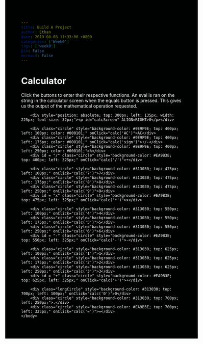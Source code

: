 ```yaml
---
title: Build A Project
author: Ethan
date: 2019-08-08 11:33:00 +0800
categories: ['Week0']
tags: ['week0']
pin: False
mermaid: False
---
```


# Calculator

Click the buttons to enter their respective functions. An eval is ran on the string in the calculator screen when the equals button is pressed. This gives us the output of the mathematical operation requested.


<html>
    <head>
        <meta charset="utf-8">
        <title>Calculator</title>
        <meta name="description" content="">
        <style>
            .circle {
                position: absolute;
                height: 50px;
                width: 50px;
                border-radius: 50%;
                text-align: center;
                vertical-align: middle;
            }
            .longCircle {
                position: absolute;
                height: 50px;
                width: 125px;
                border-radius: 25px;
                text-align: center;
                vertical-align: middle;
            }
        </style>
    </head>
    <body style="background-color: #000101; color: #F8F8F8; margin-bottom: 1000%">
        <script>
            reset=false;
            result="";
            function calc(val) {
                if (val == "AC") {
                    document.getElementById("calcScreen").innerHTML = 0;
                }else if (val == "=") {
                    evaluate=eval(document.getElementById("calcScreen").innerHTML);
                    document.getElementById("calcScreen").innerHTML=(evaluate);
                } else {
                    if (document.getElementById("calcScreen").innerHTML == 0) {
                        document.getElementById("calcScreen").innerHTML = "";
                        document.getElementById("calcScreen").innerHTML += val;
                    } else if (reset) {
                        console.log("reset")
                        document.getElementById("calcScreen").innerHTML = "";
                        document.getElementById("calcScreen").innerHTML += val;
                    } else {
                        if (document.getElementById("calcScreen").innerHTML == result) {
                            document.getElementById("calcScreen").innerHTML = "";
                        }
                        document.getElementById("calcScreen").innerHTML += val;
                    }
                }
            }
        </script>

        <div style="position: absolute; top: 300px; left: 135px; width: 225px; font-size: 32px;"><p id="calcScreen" ALIGN=RIGHT>0</p></div>

        <div class="circle" style="background-color: #9E9F9E; top: 400px; left: 100px; color: #000101;" onClick="calc('AC')">AC</div>
        <div class="circle" style="background-color: #9E9F9E; top: 400px; left: 175px; color: #000101;" onClick="calc('sign')">+/-</div>
        <div class="circle" style="background-color: #9E9F9E; top: 400px; left: 250px; color: #000101;">%</div>
        <div id = "/" class="circle" style="background-color: #EA9B3E; top: 400px; left: 325px;" onClick="calc('/')">÷</div>

        <div class="circle" style="background-color: #313030; top: 475px; left: 100px;" onClick="calc('7')">7</div>
        <div class="circle" style="background-color: #313030; top: 475px; left: 175px;" onClick="calc('8')">8</div>
        <div class="circle" style="background-color: #313030; top: 475px; left: 250px;" onClick="calc('9')">9</div>
        <div id = "x" class="circle" style="background-color: #EA9B3E; top: 475px; left: 325px;" onClick="calc('*')">x</div>

        <div class="circle" style="background-color: #313030; top: 550px; left: 100px;" onClick="calc('4')">4</div>
        <div class="circle" style="background-color: #313030; top: 550px; left: 175px;" onClick="calc('5')">5</div>
        <div class="circle" style="background-color: #313030; top: 550px; left: 250px;" onClick="calc('6')">6</div>
        <div id = "-" class="circle" style="background-color: #EA9B3E; top: 550px; left: 325px;" onClick="calc('-')">-</div>

        <div class="circle" style="background-color: #313030; top: 625px; left: 100px;" onClick="calc('1')">1</div>
        <div class="circle" style="background-color: #313030; top: 625px; left: 175px;" onClick="calc('2')">2</div>
        <div class="circle" style="background-color: #313030; top: 625px; left: 250px;" onClick="calc('3')">3</div>
        <div id = "+" class="circle" style="background-color: #EA9B3E; top: 625px; left: 325px;" onClick="calc('+')">+</div>

        <div class="longCircle" style="background-color: #313030; top: 700px; left: 100px;" onClick="calc('0')">0</div>
        <div class="circle" style="background-color: #313030; top: 700px; left: 250px;">.</div>
        <div class="circle" style="background-color: #EA9B3E; top: 700px; left: 325px;" onClick="calc('=')">=</div>
    </body>
</html>
